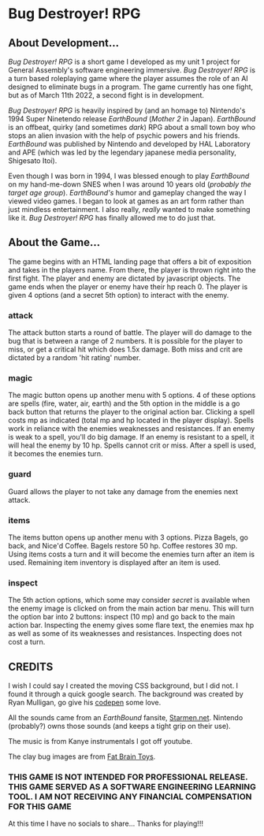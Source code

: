 # **Bug Destroyer! RPG**

## **About Development...**

_Bug Destroyer! RPG_ is a short game I developed as my unit 1 project for General Assembly's software engineering immersive. _Bug Destroyer! RPG_ is a turn based roleplaying game where the player assumes the role of an AI designed to eliminate bugs in a program. The game currently has one fight, but as of March 11th 2022, a second fight is in development.

_Bug Destroyer! RPG_ is heavily inspired by (and an homage to) Nintendo's 1994 Super Ninetendo release _EarthBound_ (_Mother 2_ in Japan). _EarthBound_ is an offbeat, quirky (and sometimes _dark_) RPG about a small town boy who stops an alien invasion with the help of psychic powers and his friends. _EarthBound_ was published by Nintendo and developed by HAL Laboratory and APE (which was led by the legendary japanese media personality, Shigesato Itoi).

Even though I was born in 1994, I was blessed enough to play _EarthBound_ on my hand-me-down SNES when I was around 10 years old (_probably the target age group_). _EarthBound's_ humor and gameplay changed the way I viewed video games. I began to look at games as an art form rather than just mindless entertainment. I also really, _really_ wanted to make something like it. _Bug Destroyer! RPG_ has finally allowed me to do just that.

## **About the Game...**

The game begins with an HTML landing page that offers a bit of exposition and takes in the players name. From there, the player is thrown right into the first fight. The player and enemy are dictated by javascript objects. The game ends when the player or enemy have their hp reach 0. The player is given 4 options (and a secret 5th option) to interact with the enemy.

### **attack**

The attack button starts a round of battle. The player will do damage to the bug that is between a range of 2 numbers. It is possible for the player to miss, or get a critical hit which does 1.5x damage. Both miss and crit are dictated by a random 'hit rating' number.

### **magic**

The magic button opens up another menu with 5 options. 4 of these options are spells (fire, water, air, earth) and the 5th option in the middle is a go back button that returns the player to the original action bar. Clicking a spell costs mp as indicated (total mp and hp located in the player display). Spells work in reliance with the enemies weaknesses and resistances. If an enemy is weak to a spell, you'll do big damage. If an enemy is resistant to a spell, it will heal the enemy by 10 hp. Spells cannot crit or miss. After a spell is used, it becomes the enemies turn.

### **guard**

Guard allows the player to not take any damage from the enemies next attack.

### **items**

The items button opens up another menu with 3 options. Pizza Bagels, go back, and Nice'd Coffee. Bagels restore 50 hp. Coffee restores 30 mp. Using items costs a turn and it will become the enemies turn after an item is used. Remaining item inventory is displayed after an item is used.

### **inspect**

The 5th action options, which some may consider _secret_ is available when the enemy image is clicked on from the main action bar menu. This will turn the option bar into 2 buttons: inspect (10 mp) and go back to the main action bar. Inspecting the enemy gives some flare text, the enemies max hp as well as some of its weaknesses and resistances. Inspecting does not cost a turn.

## **CREDITS**

I wish I could say I created the moving CSS background, but I did not. I found it through a quick google search. The background was created by Ryan Mulligan, go give his [codepen](https://codepen.io/hexagoncircle) some love.

All the sounds came from an _EarthBound_ fansite, [Starmen.net](http://starmen.net/index.php). Nintendo (probably?) owns those sounds (and keeps a tight grip on their use).

The music is from Kanye instrumentals I got off youtube.

The clay bug images are from [Fat Brain Toys](https://www.fatbraintoys.com/toy_companies/fat_brain_toy_co/hey_clay_bugs.cfm).

### **THIS GAME IS NOT INTENDED FOR PROFESSIONAL RELEASE. THIS GAME SERVED AS A SOFTWARE ENGINEERING LEARNING TOOL. I AM NOT RECEIVING ANY FINANCIAL COMPENSATION FOR THIS GAME**

At this time I have no socials to share... Thanks for playing!!!
